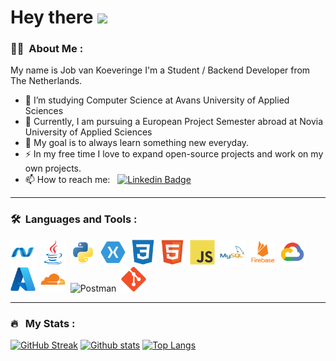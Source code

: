 # Hey there <img src="https://media.giphy.com/media/hvRJCLFzcasrR4ia7z/giphy.gif" width="40">

### :man_technologist: &nbsp;About Me :

My name is Job van Koeveringe I'm a Student / Backend Developer from The Netherlands.

- 🏫 I’m studying Computer Science at Avans University of Applied Sciences
- 🚀 Currently, I am pursuing a European Project Semester abroad at Novia University of Applied Sciences
- 🌱 My goal is to always learn something new everyday.
- ⚡ In my free time I love to expand open-source projects and work on my own projects.
- 📫 How to reach me: &nbsp; [![Linkedin Badge](https://img.shields.io/badge/-Job%20van%20Koeveringe-blue?style=flat&logo=Linkedin&logoColor=white)](https://www.linkedin.com/in/job-van-koeveringe/)

---

### 🛠 &nbsp;Languages and Tools :

<p>
<img src="https://github.com/devicons/devicon/blob/master/icons/dot-net/dot-net-original.svg" title="Dot Net" alt="Dot net" width="40" height="40"/>&nbsp;
<img src="https://github.com/devicons/devicon/blob/master/icons/java/java-original.svg" title="Java" alt="Java" width="40" height="40"/>&nbsp;
<img src="https://github.com/devicons/devicon/blob/master/icons/python/python-original.svg" title="Python" alt="Python" width="40" height="40"/>&nbsp;
<img src="https://github.com/devicons/devicon/blob/master/icons/xamarin/xamarin-original.svg" title="Xamarin" alt="Xamarin" width="40" height="40"/>&nbsp;
<img src="https://github.com/devicons/devicon/blob/master/icons/css3/css3-plain.svg"  title="CSS3" alt="CSS" width="40" height="40"/>&nbsp;
<img src="https://github.com/devicons/devicon/blob/master/icons/html5/html5-original.svg" title="HTML5" alt="HTML" width="40" height="40"/>&nbsp;
<img src="https://github.com/devicons/devicon/blob/master/icons/javascript/javascript-original.svg" title="JavaScript" alt="JavaScript" width="40" height="40"/>&nbsp;
<img src="https://github.com/devicons/devicon/blob/master/icons/mysql/mysql-original-wordmark.svg" title="MySQL"  alt="MySQL" width="40" height="40"/>&nbsp;
<img src="https://github.com/devicons/devicon/blob/master/icons/firebase/firebase-plain-wordmark.svg" title="Firebase" alt="Firebase" width="40" height="40"/>&nbsp;
<img src="https://github.com/devicons/devicon/blob/master/icons/googlecloud/googlecloud-original.svg" title="Google Cloud" alt="Google Cloud" width="40" height="40"/>&nbsp;
<img src="https://github.com/devicons/devicon/blob/master/icons/azure/azure-original.svg" title="Azure" alt="Azure" width="40" height="40"/>&nbsp;
<img src="https://github.com/devicons/devicon/blob/develop/icons/cloudflare/cloudflare-original.svg" title="Cloudflare" alt="Cloudflare" width="40" height="40"/>&nbsp;
<img src="https://www.vectorlogo.zone/logos/getpostman/getpostman-icon.svg" title="Postman" alt="Postman" width="40" height="40"/>&nbsp;
<img src="https://github.com/devicons/devicon/blob/master/icons/git/git-original.svg" title="Git" alt="Git" width="40" height="40"/>&nbsp;
</p>

---

### 🔥 &nbsp; My Stats :
[![GitHub Streak](http://github-readme-streak-stats.herokuapp.com?user=jobvk&theme=dark&background=000000)](https://github.com/jobvk/)
[![Github stats](https://github-readme-stats.vercel.app/api?username=jobvk&show_icons=true&include_all_commits=true&theme=vision-friendly-dark)](https://github.com/jobvk/)
[![Top Langs](https://github-readme-stats.vercel.app/api/top-langs/?username=jobvk&layout=compact&theme=vision-friendly-dark)](https://github.com/jobvk/)
